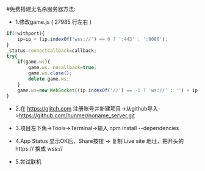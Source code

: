 
#免费搭建无名杀服务器方法:

* 1.修改game.js ( 27985 行左右 )
```javascript
if(!withport){
	ip=ip + (ip.indexOf('wss://') == 0 ? ':443' : ':8080');
}
_status.connectCallback=callback;
try{
	if(game.ws){
		game.ws._nocallback=true;
		game.ws.close();
		delete game.ws;
	}
	game.ws=new WebSocket((ip.indexOf('//') == -1 ? 'ws://' : '') + ip);
}
```
* 2.在 https://glitch.com 注册账号并新建项目->从github导入->https://github.com/hunmer/noname_server.git

* 3.项目左下角->Tools->Terminal->输入 npm install --dependencies

* 4.App Status 显示OK后，Share按钮 -> 复制 Live site 地址，把开头的 https:// 换成 wss://

* 5.尝试联机